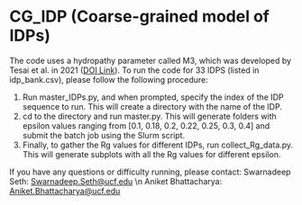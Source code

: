 # CG_IDP (Coarse-grained model of IDPs)

The code uses a hydropathy parameter called M3, which was developed by Tesai et al. in 2021 ([DOI Link](https://doi.org/10.1073/pnas.2111696118)). 
To run the code for 33 IDPS (listed in idp_bank.csv), please follow the following procedure:
1. Run master_IDPs.py, and when prompted, specify the index of the IDP sequence to run. This will create a directory with the name of the IDP.
2. cd to the directory and run master.py. This will generate folders with epsilon values ranging from [0.1, 0.18, 0.2, 0.22, 0.25, 0.3, 0.4] and submit the batch job using the Slurm script.
3. Finally, to gather the Rg values for different IDPs, run collect_Rg_data.py. This will generate subplots with all the Rg values for different epsilon.

If you have any questions or difficulty running, please contact:
Swarnadeep Seth: Swarnadeep.Seth@ucf.edu \n
Aniket Bhattacharya: Aniket.Bhattacharya@ucf.edu
